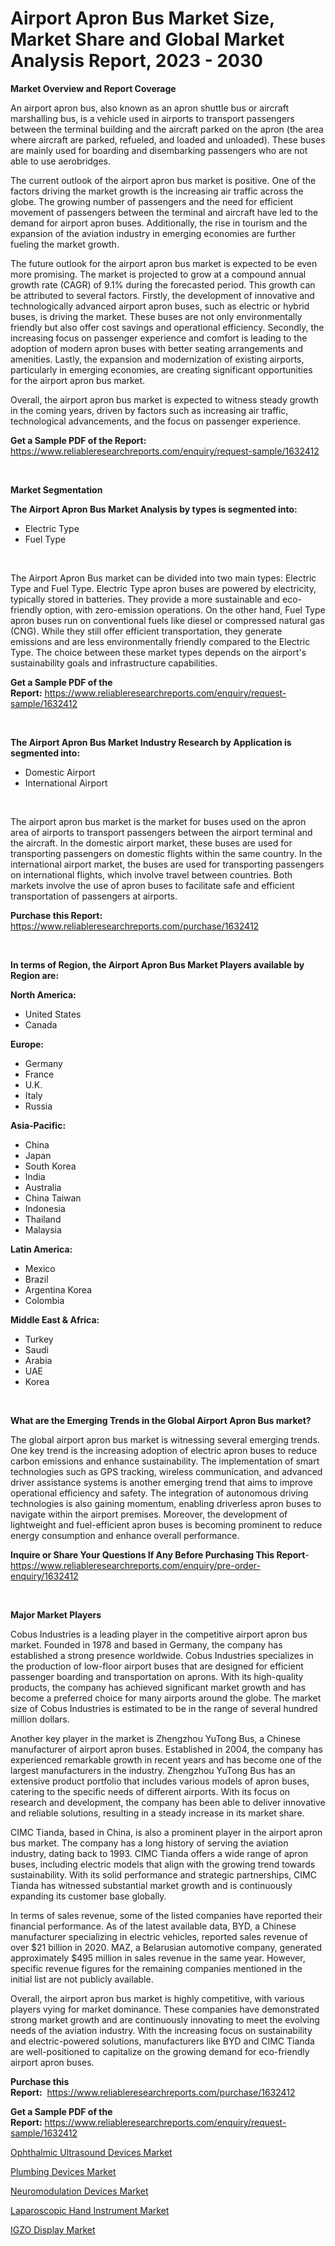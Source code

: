 <p><h1>Airport Apron Bus Market Size, Market Share and Global Market Analysis Report, 2023 - 2030</h1></p><p><strong>Market Overview and Report Coverage</strong></p>
<p><p>An airport apron bus, also known as an apron shuttle bus or aircraft marshalling bus, is a vehicle used in airports to transport passengers between the terminal building and the aircraft parked on the apron (the area where aircraft are parked, refueled, and loaded and unloaded). These buses are mainly used for boarding and disembarking passengers who are not able to use aerobridges.</p><p>The current outlook of the airport apron bus market is positive. One of the factors driving the market growth is the increasing air traffic across the globe. The growing number of passengers and the need for efficient movement of passengers between the terminal and aircraft have led to the demand for airport apron buses. Additionally, the rise in tourism and the expansion of the aviation industry in emerging economies are further fueling the market growth.</p><p>The future outlook for the airport apron bus market is expected to be even more promising. The market is projected to grow at a compound annual growth rate (CAGR) of 9.1% during the forecasted period. This growth can be attributed to several factors. Firstly, the development of innovative and technologically advanced airport apron buses, such as electric or hybrid buses, is driving the market. These buses are not only environmentally friendly but also offer cost savings and operational efficiency. Secondly, the increasing focus on passenger experience and comfort is leading to the adoption of modern apron buses with better seating arrangements and amenities. Lastly, the expansion and modernization of existing airports, particularly in emerging economies, are creating significant opportunities for the airport apron bus market.</p><p>Overall, the airport apron bus market is expected to witness steady growth in the coming years, driven by factors such as increasing air traffic, technological advancements, and the focus on passenger experience.</p></p>
<p><strong>Get a Sample PDF of the Report:</strong> <a href="https://www.reliableresearchreports.com/enquiry/request-sample/1632412">https://www.reliableresearchreports.com/enquiry/request-sample/1632412</a></p>
<p>&nbsp;</p>
<p><strong>Market Segmentation</strong></p>
<p><strong>The Airport Apron Bus Market Analysis by types is segmented into:</strong></p>
<p><ul><li>Electric Type</li><li>Fuel Type</li></ul></p>
<p>&nbsp;</p>
<p><p>The Airport Apron Bus market can be divided into two main types: Electric Type and Fuel Type. Electric Type apron buses are powered by electricity, typically stored in batteries. They provide a more sustainable and eco-friendly option, with zero-emission operations. On the other hand, Fuel Type apron buses run on conventional fuels like diesel or compressed natural gas (CNG). While they still offer efficient transportation, they generate emissions and are less environmentally friendly compared to the Electric Type. The choice between these market types depends on the airport's sustainability goals and infrastructure capabilities.</p></p>
<p><strong>Get a Sample PDF of the Report:</strong>&nbsp;<a href="https://www.reliableresearchreports.com/enquiry/request-sample/1632412">https://www.reliableresearchreports.com/enquiry/request-sample/1632412</a></p>
<p>&nbsp;</p>
<p><strong>The Airport Apron Bus Market Industry Research by Application is segmented into:</strong></p>
<p><ul><li>Domestic Airport</li><li>International Airport</li></ul></p>
<p>&nbsp;</p>
<p><p>The airport apron bus market is the market for buses used on the apron area of airports to transport passengers between the airport terminal and the aircraft. In the domestic airport market, these buses are used for transporting passengers on domestic flights within the same country. In the international airport market, the buses are used for transporting passengers on international flights, which involve travel between countries. Both markets involve the use of apron buses to facilitate safe and efficient transportation of passengers at airports.</p></p>
<p><strong>Purchase this Report:</strong>&nbsp; <a href="https://www.reliableresearchreports.com/purchase/1632412">https://www.reliableresearchreports.com/purchase/1632412</a></p>
<p>&nbsp;</p>
<p><strong>In terms of Region, the Airport Apron Bus Market Players available by Region are:</strong></p>
<p>
    <p> <strong> North America: </strong>
        <ul>
            <li>United States</li>
            <li>Canada</li>
        </ul>
        </p> 
    <p> <strong> Europe: </strong>
        <ul>
            <li>Germany</li>
            <li>France</li>
            <li>U.K.</li>
            <li>Italy</li>
            <li>Russia</li>
        </ul>
        </p> 
    <p> <strong> Asia-Pacific: </strong>
        <ul>
            <li>China</li>
            <li>Japan</li>
            <li>South Korea</li>
            <li>India</li>
            <li>Australia</li>
            <li>China Taiwan</li>
            <li>Indonesia</li>
            <li>Thailand</li>
            <li>Malaysia</li>
        </ul>
        </p> 
    <p> <strong> Latin America: </strong>
        <ul>
            <li>Mexico</li>
            <li>Brazil</li>
            <li>Argentina Korea</li>
            <li>Colombia</li>
        </ul>
        </p> 
    <p> <strong> Middle East & Africa: </strong>
        <ul>
            <li>Turkey</li>
            <li>Saudi</li>
            <li>Arabia</li>
            <li>UAE</li>
            <li>Korea</li>
        </ul>
    </p>
    </p>
<p>&nbsp;</p>
<p><strong>What are the Emerging Trends in the Global Airport Apron Bus market?</strong></p>
<p><p>The global airport apron bus market is witnessing several emerging trends. One key trend is the increasing adoption of electric apron buses to reduce carbon emissions and enhance sustainability. The implementation of smart technologies such as GPS tracking, wireless communication, and advanced driver assistance systems is another emerging trend that aims to improve operational efficiency and safety. The integration of autonomous driving technologies is also gaining momentum, enabling driverless apron buses to navigate within the airport premises. Moreover, the development of lightweight and fuel-efficient apron buses is becoming prominent to reduce energy consumption and enhance overall performance.</p></p>
<p><strong>Inquire or Share Your Questions If Any Before Purchasing This Report</strong>- <a href="https://www.reliableresearchreports.com/enquiry/pre-order-enquiry/1632412">https://www.reliableresearchreports.com/enquiry/pre-order-enquiry/1632412</a></p>
<p>&nbsp;</p>
<p><strong>Major Market Players</strong></p>
<p><p>Cobus Industries is a leading player in the competitive airport apron bus market. Founded in 1978 and based in Germany, the company has established a strong presence worldwide. Cobus Industries specializes in the production of low-floor airport buses that are designed for efficient passenger boarding and transportation on aprons. With its high-quality products, the company has achieved significant market growth and has become a preferred choice for many airports around the globe. The market size of Cobus Industries is estimated to be in the range of several hundred million dollars.</p><p>Another key player in the market is Zhengzhou YuTong Bus, a Chinese manufacturer of airport apron buses. Established in 2004, the company has experienced remarkable growth in recent years and has become one of the largest manufacturers in the industry. Zhengzhou YuTong Bus has an extensive product portfolio that includes various models of apron buses, catering to the specific needs of different airports. With its focus on research and development, the company has been able to deliver innovative and reliable solutions, resulting in a steady increase in its market share.</p><p>CIMC Tianda, based in China, is also a prominent player in the airport apron bus market. The company has a long history of serving the aviation industry, dating back to 1993. CIMC Tianda offers a wide range of apron buses, including electric models that align with the growing trend towards sustainability. With its solid performance and strategic partnerships, CIMC Tianda has witnessed substantial market growth and is continuously expanding its customer base globally.</p><p>In terms of sales revenue, some of the listed companies have reported their financial performance. As of the latest available data, BYD, a Chinese manufacturer specializing in electric vehicles, reported sales revenue of over $21 billion in 2020. MAZ, a Belarusian automotive company, generated approximately $495 million in sales revenue in the same year. However, specific revenue figures for the remaining companies mentioned in the initial list are not publicly available.</p><p>Overall, the airport apron bus market is highly competitive, with various players vying for market dominance. These companies have demonstrated strong market growth and are continuously innovating to meet the evolving needs of the aviation industry. With the increasing focus on sustainability and electric-powered solutions, manufacturers like BYD and CIMC Tianda are well-positioned to capitalize on the growing demand for eco-friendly airport apron buses.</p></p>
<p><strong>Purchase this Report:</strong>&nbsp;&nbsp;<a href="https://www.reliableresearchreports.com/purchase/1632412">https://www.reliableresearchreports.com/purchase/1632412</a></p>
<p></p>
<p><strong>Get a Sample PDF of the Report:</strong>&nbsp;<a href="https://www.reliableresearchreports.com/enquiry/request-sample/1632412">https://www.reliableresearchreports.com/enquiry/request-sample/1632412</a></p>
<p><p><a href="https://www.linkedin.com/pulse/ophthalmic-ultrasound-devices-market-size-growth-forecast-from-esvce/">Ophthalmic Ultrasound Devices Market</a></p><p><a href="https://medium.com/@reportprime04/plumbing-devices-market-report-reveals-the-latest-trends-and-growth-opportunities-of-this-market-1220e127c6d9">Plumbing Devices Market</a></p><p><a href="https://www.linkedin.com/pulse/neuromodulation-devices-market-insights-players-forecast-till-8kdre/">Neuromodulation Devices Market</a></p><p><a href="https://www.linkedin.com/pulse/laparoscopic-hand-instrument-market-size-2023-2030-ravge/">Laparoscopic Hand Instrument Market</a></p><p><a href="https://medium.com/@alicehanson1974/igzo-display-market-outlook-industry-overview-and-forecast-2023-to-2030-ba718c6022a3">IGZO Display Market</a></p></p>